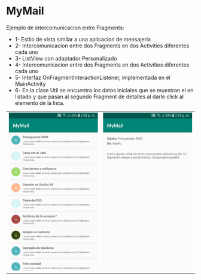 # MyMail
Ejemplo de intercomunicacion entre Fragments:
- 1- Estilo de vista similar a una aplicacion de mensajeria
- 2- Intercomunicacion entre dos Fragments en dos Activities diferentes cada uno
- 3- ListView con adaptador Personalizado
- 4- Intercomunicacion entre dos Fragments en dos Activities diferentes cada uno
- 5- Interfaz OnFragmentInteractionListener, implementada en el MainActivity
- 6- En la clase Util se encuentra los datos iniciales que se muestran el en listado y que pasan al segundo Fragment de detalles al darle click al elemento de la lista.

<table style="width:100%">
	<tr>
		<td><img src="https://github.com/namelessbliss/MyMail/blob/master/capturas/1.png" ></td>
		<td><img src="https://github.com/namelessbliss/MyMail/blob/master/capturas/2.png" ></td>
	</tr>
</table> 